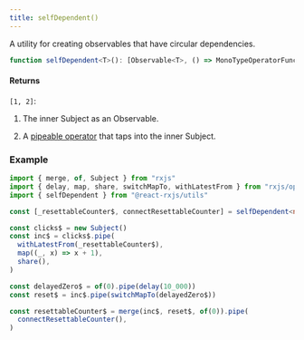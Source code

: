 ```yaml
---
title: selfDependent()
---
```


A utility for creating observables that have circular dependencies.

```ts
function selfDependent<T>(): [Observable<T>, () => MonoTypeOperatorFunction<T>]
```

#### Returns

`[1, 2]`:

1. The inner Subject as an Observable.

2. A [pipeable operator] that taps into the inner Subject.

### Example

```ts
import { merge, of, Subject } from "rxjs"
import { delay, map, share, switchMapTo, withLatestFrom } from "rxjs/operators"
import { selfDependent } from "@react-rxjs/utils"

const [_resettableCounter$, connectResettableCounter] = selfDependent<number>()

const clicks$ = new Subject()
const inc$ = clicks$.pipe(
  withLatestFrom(_resettableCounter$),
  map((_, x) => x + 1),
  share(),
)

const delayedZero$ = of(0).pipe(delay(10_000))
const reset$ = inc$.pipe(switchMapTo(delayedZero$))

const resettableCounter$ = merge(inc$, reset$, of(0)).pipe(
  connectResettableCounter(),
)
```

[pipeable operator]: https://rxjs.dev/guide/v6/pipeable-operators

